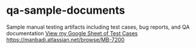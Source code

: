 # qa-sample-documents
Sample manual testing artifacts including test cases, bug reports, and QA documentation
[View my Google Sheet of Test Cases](https://docs.google.com/spreadsheets/d/1FMTdxWZ1a6B3idyNy13JOrmnWjIkQu0YSAWE1_EFdeE/edit?gid=0#gid=0)
https://manbadi.atlassian.net/browse/MB-7200
